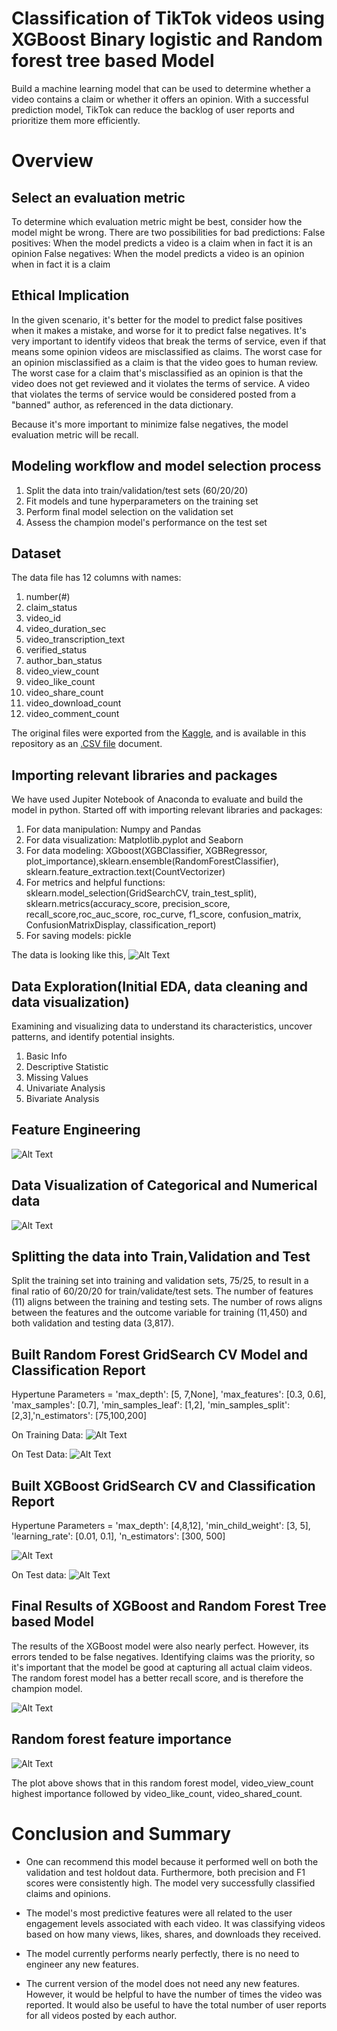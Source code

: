 # Classification of TikTok videos using XGBoost Binary logistic and Random forest tree based Model

Build a machine learning model that can be used to determine whether a video contains a claim or whether it offers an opinion. With a successful prediction model, TikTok can reduce the backlog of user reports and prioritize them more efficiently.

# Overview
## Select an evaluation metric
To determine which evaluation metric might be best, consider how the model might be wrong. There are two possibilities for bad predictions:
False positives: When the model predicts a video is a claim when in fact it is an opinion
False negatives: When the model predicts a video is an opinion when in fact it is a claim

## Ethical Implication
In the given scenario, it's better for the model to predict false positives when it makes a mistake, and worse for it to predict false negatives. It's very important to identify videos that break the terms of service, even if that means some opinion videos are misclassified as claims. The worst case for an opinion misclassified as a claim is that the video goes to human review. The worst case for a claim that's misclassified as an opinion is that the video does not get reviewed and it violates the terms of service. A video that violates the terms of service would be considered posted from a "banned" author, as referenced in the data dictionary.

Because it's more important to minimize false negatives, the model evaluation metric will be recall.

## Modeling workflow and model selection process
1. Split the data into train/validation/test sets (60/20/20)
2. Fit models and tune hyperparameters on the training set
3. Perform final model selection on the validation set
4. Assess the champion model's performance on the test set

## Dataset 
The data file has 12 columns with names:
1. number(#)
2. claim_status
3. video_id 
4. video_duration_sec
5. video_transcription_text 
6. verified_status  
7. author_ban_status     
8. video_view_count          
9. video_like_count
10. video_share_count
11. video_download_count 
12. video_comment_count  

The original files were exported from the [Kaggle](https://www.kaggle.com/datasets/yakhyojon/tiktok), and is available in this repository as an [.CSV file](https://github.com/mrunalibharshankar/Classification-using-ML/blob/33a081569f338ea40466af7aabdb4c4e5ddb76ad/tiktok_dataset.csv) document.


## Importing relevant libraries and packages
We have used Jupiter Notebook of Anaconda to evaluate and build the model in python. Started off with importing relevant libraries and packages:
1. For data manipulation: Numpy and Pandas
2. For data visualization: Matplotlib.pyplot and Seaborn
3. For data modeling: XGboost(XGBClassifier, XGBRegressor, plot_importance),sklearn.ensemble(RandomForestClassifier), sklearn.feature_extraction.text(CountVectorizer)
4. For metrics and helpful functions: sklearn.model_selection(GridSearchCV, train_test_split), sklearn.metrics(accuracy_score, precision_score, recall_score,roc_auc_score, roc_curve, f1_score, confusion_matrix, ConfusionMatrixDisplay, classification_report)
5. For saving models: pickle

The data is looking like this,
![Alt Text](https://github.com/mrunalibharshankar/Classification-using-ML/blob/99494574f8239b83aea1bee4e9dc939c4a889027/Data.png)

## Data Exploration(Initial EDA, data cleaning and data visualization)
Examining and visualizing data to understand its characteristics, uncover patterns, and identify potential insights.
1. Basic Info
2. Descriptive Statistic
3. Missing Values
4. Univariate Analysis
5. Bivariate Analysis

## Feature Engineering


![Alt Text](https://github.com/mrunalibharshankar/Classification-using-ML/blob/99494574f8239b83aea1bee4e9dc939c4a889027/FE_vectorisation.png)

## Data Visualization of Categorical and Numerical data

![Alt Text](https://github.com/mrunalibharshankar/Classification-using-ML/blob/99494574f8239b83aea1bee4e9dc939c4a889027/Viz_after_conversion.png)

## Splitting the data into Train,Validation and Test
Split the training set into training and validation sets, 75/25, to result in a final ratio of 60/20/20 for train/validate/test sets.
The number of features (11) aligns between the training and testing sets.
The number of rows aligns between the features and the outcome variable for training (11,450) and both validation and testing data (3,817).

## Built Random Forest GridSearch CV Model and Classification Report

Hypertune Parameters = 'max_depth': [5, 7,None], 'max_features': [0.3, 0.6], 'max_samples': [0.7], 'min_samples_leaf': [1,2], 'min_samples_split': [2,3],'n_estimators': [75,100,200]
             
On Training Data:
![Alt Text](https://github.com/mrunalibharshankar/Classification-using-ML/blob/99494574f8239b83aea1bee4e9dc939c4a889027/RF_Val.png)


On Test Data: 
![Alt Text](https://github.com/mrunalibharshankar/Classification-using-ML/blob/99494574f8239b83aea1bee4e9dc939c4a889027/RF_test.png)


## Built XGBoost GridSearch CV and Classification Report

Hypertune Parameters = 'max_depth': [4,8,12], 'min_child_weight': [3, 5], 'learning_rate': [0.01, 0.1], 'n_estimators': [300, 500]

![Alt Text](https://github.com/mrunalibharshankar/Classification-using-ML/blob/99494574f8239b83aea1bee4e9dc939c4a889027/XGB_Val.png)
             

On Test data:
![Alt Text](https://github.com/mrunalibharshankar/Classification-using-ML/blob/99494574f8239b83aea1bee4e9dc939c4a889027/XGB_test.png)


## Final Results of XGBoost and Random Forest Tree based Model

The results of the XGBoost model were also nearly perfect. However, its errors tended to be false negatives. Identifying claims was the priority, so it's important that the model be good at capturing all actual claim videos. The random forest model has a better recall score, and is therefore the champion model.

![Alt Text](https://github.com/mrunalibharshankar/Classification-using-ML/blob/99494574f8239b83aea1bee4e9dc939c4a889027/Results.png)

## Random forest feature importance
![Alt Text](https://github.com/mrunalibharshankar/Classification-using-ML/blob/99494574f8239b83aea1bee4e9dc939c4a889027/FI.png)

The plot above shows that in this random forest model, video_view_count highest importance followed by video_like_count, video_shared_count.

# Conclusion and Summary
- One can recommend this model because it performed well on both the validation and test holdout data. Furthermore, both precision and F1 scores were consistently high. The model very successfully classified claims and opinions.

- The model's most predictive features were all related to the user engagement levels associated with each video. It was classifying videos based on how many views, likes, shares, and downloads they received.

- The model currently performs nearly perfectly, there is no need to engineer any new features.

- The current version of the model does not need any new features. However, it would be helpful to have the number of times the video was reported. It would also be useful to have the total number of user reports for all videos posted by each author.


  















